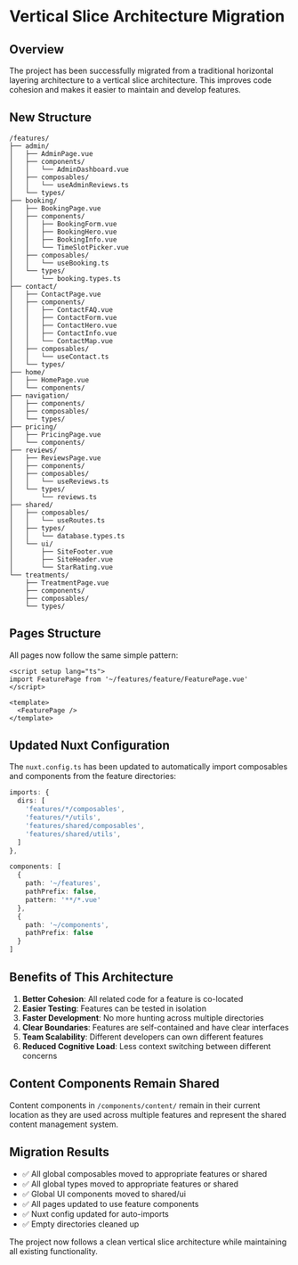 # Vertical Slice Architecture Migration

## Overview

The project has been successfully migrated from a traditional horizontal layering architecture to a vertical slice architecture. This improves code cohesion and makes it easier to maintain and develop features.

## New Structure

```
/features/
├── admin/
│   ├── AdminPage.vue
│   ├── components/
│   │   └── AdminDashboard.vue
│   ├── composables/
│   │   └── useAdminReviews.ts
│   └── types/
├── booking/
│   ├── BookingPage.vue
│   ├── components/
│   │   ├── BookingForm.vue
│   │   ├── BookingHero.vue
│   │   ├── BookingInfo.vue
│   │   └── TimeSlotPicker.vue
│   ├── composables/
│   │   └── useBooking.ts
│   └── types/
│       └── booking.types.ts
├── contact/
│   ├── ContactPage.vue
│   ├── components/
│   │   ├── ContactFAQ.vue
│   │   ├── ContactForm.vue
│   │   ├── ContactHero.vue
│   │   ├── ContactInfo.vue
│   │   └── ContactMap.vue
│   ├── composables/
│   │   └── useContact.ts
│   └── types/
├── home/
│   ├── HomePage.vue
│   └── components/
├── navigation/
│   ├── components/
│   ├── composables/
│   └── types/
├── pricing/
│   ├── PricingPage.vue
│   └── components/
├── reviews/
│   ├── ReviewsPage.vue
│   ├── components/
│   ├── composables/
│   │   └── useReviews.ts
│   └── types/
│       └── reviews.ts
├── shared/
│   ├── composables/
│   │   └── useRoutes.ts
│   ├── types/
│   │   └── database.types.ts
│   └── ui/
│       ├── SiteFooter.vue
│       ├── SiteHeader.vue
│       └── StarRating.vue
└── treatments/
    ├── TreatmentPage.vue
    ├── components/
    ├── composables/
    └── types/
```

## Pages Structure

All pages now follow the same simple pattern:

```vue
<script setup lang="ts">
import FeaturePage from '~/features/feature/FeaturePage.vue'
</script>

<template>
  <FeaturePage />
</template>
```

## Updated Nuxt Configuration

The `nuxt.config.ts` has been updated to automatically import composables and components from the feature directories:

```typescript
imports: {
  dirs: [
    'features/*/composables',
    'features/*/utils',
    'features/shared/composables',
    'features/shared/utils',
  ]
},

components: [
  {
    path: '~/features',
    pathPrefix: false,
    pattern: '**/*.vue'
  },
  {
    path: '~/components',
    pathPrefix: false
  }
]
```

## Benefits of This Architecture

1. **Better Cohesion**: All related code for a feature is co-located
2. **Easier Testing**: Features can be tested in isolation
3. **Faster Development**: No more hunting across multiple directories
4. **Clear Boundaries**: Features are self-contained and have clear interfaces
5. **Team Scalability**: Different developers can own different features
6. **Reduced Cognitive Load**: Less context switching between different concerns

## Content Components Remain Shared

Content components in `/components/content/` remain in their current location as they are used across multiple features and represent the shared content management system.

## Migration Results

- ✅ All global composables moved to appropriate features or shared
- ✅ All global types moved to appropriate features or shared
- ✅ Global UI components moved to shared/ui
- ✅ All pages updated to use feature components
- ✅ Nuxt config updated for auto-imports
- ✅ Empty directories cleaned up

The project now follows a clean vertical slice architecture while maintaining all existing functionality.
